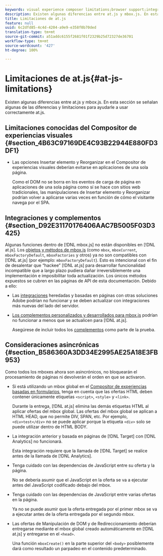 ```yaml
---
keywords: visual experience composer limitations;browser support;integrations;plugins;asynchronous considerations
description: Existen algunas diferencias entre at.js y mbox.js. En esta sección se señalan algunas de las diferencias y limitaciones para ayudarle a usar correctamente at.js.
title: Limitaciones de at.js
feature: null
uuid: 6c2dfd85-4c4d-4204-a9e9-e358f0b70ded
translation-type: tm+mt
source-git-commit: a51addc6155f2681f01f2329b25d72327de36701
workflow-type: tm+mt
source-wordcount: '427'
ht-degree: 100%

---
```



# Limitaciones de at.js{#at-js-limitations}

Existen algunas diferencias entre at.js y mbox.js. En esta sección se señalan algunas de las diferencias y limitaciones para ayudarle a usar correctamente at.js.

## Limitaciones conocidas del Compositor de experiencias visuales {#section_4B63C97169DE4C93B22944E880FD3DF1}

* Las opciones Insertar elemento y Reorganizar en el Compositor de experiencias visuales deberían evitarse en aplicaciones de una sola página.

   Como el DOM no se borra en los eventos de carga de página en aplicaciones de una sola página como sí se hace con sitios web tradicionales, las manipulaciones de Insertar elemento y Reorganizar podrían volver a aplicarse varias veces en función de cómo el visitante navega por el SPA.

## Integraciones y complementos   {#section_D92E31170176406AAC7B5005F03D3425}

Algunas funciones dentro de [!DNL mbox.js] no están disponibles en [!DNL at.js]. Los [objetos y métodos de mbox.js](../../../../c-target/c-visitor-profile/variables-profiles-parameters-methods.md#section_8C78059D15D9452F95636A5640188537) (como `mbox`, `mboxCurrent`, `mboxFactoryDefault`, `mboxFactories` y otros) ya no son compatibles con [!DNL at.js] (por ejemplo: `mboxFactoryDefault`). Esto es intencional con el fin de desalentar que “hackee” [!DNL at.js] para desarrollar funcionalidad incompatible que a largo plazo pudiera dañar irreversiblemente una implementación e imposibilitar toda actualización. Los únicos métodos expuestos se cubren en las páginas de API de esta documentación. Debido a ello:

* Las [integraciones](../../../../c-implementing-target/c-implementing-target-for-client-side-web/c-how-atjs-works/target-atjs-integrations.md#concept_C100BC4F073C4B57A608B309D0157B39) heredadas y basadas en páginas con otras soluciones Adobe podrían no funcionar y se deben actualizar con integraciones más nuevas del lado del servidor.
* [Los complementos personalizados y desarrollados para mbox.js](../../../../c-implementing-target/c-implementing-target-for-client-side-web/t-mbox-download/c-target-atjs-implementation/target-atjs-plugins.md#concept_F5D4C0A4DACF41409CC42FDD93B13FAF) podrían no funcionar a menos que se actualicen para [!DNL at.js].

   Asegúrese de incluir todos los [complementos](../../../../c-implementing-target/c-implementing-target-for-client-side-web/t-mbox-download/c-target-atjs-implementation/target-atjs-plugins.md#concept_F5D4C0A4DACF41409CC42FDD93B13FAF) como parte de la prueba.

## Consideraciones asincrónicas {#section_B586360A3DD34E2995AE25A18E3FB953}

Como todos los mboxes ahora son asincrónicos, no bloquearán el procesamiento de páginas ni devolverán el orden en que se activaron.

* Si está utilizando un mbox global en el [Compositor de experiencias basadas en formularios](../../../../c-experiences/experiences.md#section_3643394BD424463C8768F2907DEBCC22), tenga en cuenta que las ofertas HTML deben contener únicamente etiquetas `<script>`, `<style>` y `<link>`.

   Durante la entrega, [!DNL at.js] elimina las demás etiquetas HTML al aplicar ofertas del mbox global. Las ofertas del mbox global se aplican a HTML HEAD, que no permite DIV, SPAN, etc. Por ejemplo, `<div>test</div>` no se puede aplicar porque la etiqueta `<div>` solo se puede utilizar dentro de HTML BODY.

* La integración anterior y basada en páginas de [!DNL Target] con [!DNL Analytics] no funcionará.

   Esta integración requiere que la llamada de [!DNL Target] se realice antes de la llamada de [!DNL Analytics].

* Tenga cuidado con las dependencias de JavaScript entre su oferta y la página.

   No se debería asumir que el JavaScript en la oferta se va a ejecutar antes del JavaScript codificado debajo del mbox.

* Tenga cuidado con las dependencias de JavaScript entre varias ofertas en la página.

   Ya no se puede asumir que la oferta entregada por el primer mbox se va a ejecutar antes de la oferta entregada por el segundo mbox.

* Las ofertas de Manipulación de DOM y de Redireccionamiento deberían entregarse mediante el mbox global creado automáticamente en [!DNL at.js] y entregarse en el `<head>`.

   Una función `mboxCreate()` en la parte superior del `<body>` posiblemente dará como resultado un parpadeo en el contenido predeterminado.

